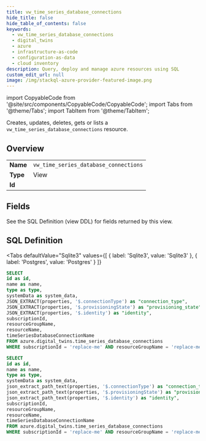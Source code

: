 ```yaml
--- 
title: vw_time_series_database_connections
hide_title: false
hide_table_of_contents: false
keywords:
  - vw_time_series_database_connections
  - digital_twins
  - azure
  - infrastructure-as-code
  - configuration-as-data
  - cloud inventory
description: Query, deploy and manage azure resources using SQL
custom_edit_url: null
image: /img/stackql-azure-provider-featured-image.png
---
```


import CopyableCode from '@site/src/components/CopyableCode/CopyableCode';
import Tabs from '@theme/Tabs';
import TabItem from '@theme/TabItem';

Creates, updates, deletes, gets or lists a <code>vw_time_series_database_connections</code> resource.

## Overview
<table><tbody>
<tr><td><b>Name</b></td><td><code>vw_time_series_database_connections</code></td></tr>
<tr><td><b>Type</b></td><td>View</td></tr>
<tr><td><b>Id</b></td><td><CopyableCode code="azure.digital_twins.vw_time_series_database_connections" /></td></tr>
</tbody></table>

## Fields

See the SQL Definition (view DDL) for fields returned by this view.

## SQL Definition

<Tabs
defaultValue="Sqlite3"
values={[
{ label: 'Sqlite3', value: 'Sqlite3' },
{ label: 'Postgres', value: 'Postgres' }
]}
>
<TabItem value="Sqlite3">

```sql
SELECT
id as id,
name as name,
type as type,
systemData as system_data,
JSON_EXTRACT(properties, '$.connectionType') as "connection_type",
JSON_EXTRACT(properties, '$.provisioningState') as "provisioning_state",
JSON_EXTRACT(properties, '$.identity') as "identity",
subscriptionId,
resourceGroupName,
resourceName,
timeSeriesDatabaseConnectionName
FROM azure.digital_twins.time_series_database_connections
WHERE subscriptionId = 'replace-me' AND resourceGroupName = 'replace-me' AND resourceName = 'replace-me';
```

</TabItem>
<TabItem value="Postgres">

```sql
SELECT
id as id,
name as name,
type as type,
systemData as system_data,
json_extract_path_text(properties, '$.connectionType') as "connection_type",
json_extract_path_text(properties, '$.provisioningState') as "provisioning_state",
json_extract_path_text(properties, '$.identity') as "identity",
subscriptionId,
resourceGroupName,
resourceName,
timeSeriesDatabaseConnectionName
FROM azure.digital_twins.time_series_database_connections
WHERE subscriptionId = 'replace-me' AND resourceGroupName = 'replace-me' AND resourceName = 'replace-me';
```

</TabItem>
</Tabs>
